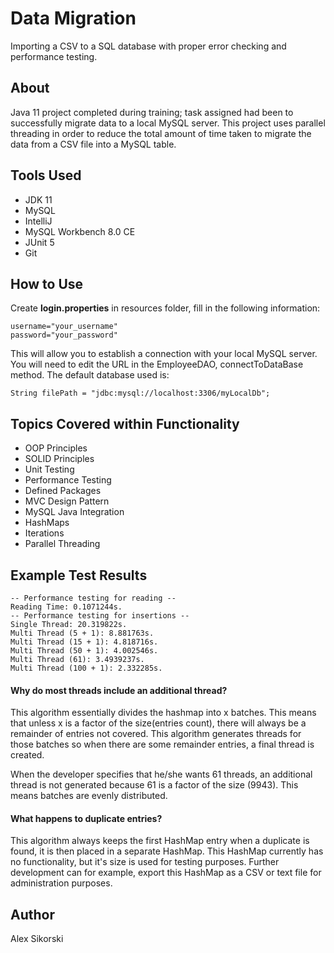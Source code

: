 # Data Migration

Importing a CSV to a SQL database with proper error checking and performance testing.

## About

Java 11 project completed during training; task assigned had been to successfully migrate data to a local MySQL server. This project uses parallel threading in order to reduce the total amount of time taken to migrate the data from a CSV file into a MySQL table.

## Tools Used

- JDK 11
- MySQL
- IntelliJ
- MySQL Workbench 8.0 CE
- JUnit 5
- Git

## How to Use

Create **login.properties** in resources folder, fill in the following information:
```
username="your_username"
password="your_password"
```
This will allow you to establish a connection with your local MySQL server. You will need to edit the URL in the EmployeeDAO, connectToDataBase method. The default database used  is:
```
String filePath = "jdbc:mysql://localhost:3306/myLocalDb";
```

## Topics Covered within Functionality

- OOP Principles
- SOLID Principles
- Unit Testing
- Performance Testing
- Defined Packages
- MVC Design Pattern
- MySQL Java Integration 
- HashMaps
- Iterations
- Parallel Threading

## Example Test Results

```
-- Performance testing for reading --
Reading Time: 0.1071244s.
-- Performance testing for insertions --
Single Thread: 20.319822s.
Multi Thread (5 + 1): 8.881763s.
Multi Thread (15 + 1): 4.818716s.
Multi Thread (50 + 1): 4.002546s.
Multi Thread (61): 3.4939237s.
Multi Thread (100 + 1): 2.332285s.
```

#### Why do most threads include an additional thread?

This algorithm essentially divides the hashmap into x batches. This means that unless x is a factor of the size(entries count), there will always be a remainder of entries not covered. This algorithm generates threads for those batches so when there are some remainder entries, a final thread is created.

When the developer specifies that he/she wants 61 threads, an additional thread is not generated because 61 is a factor of the size (9943). This means batches are evenly distributed.

#### What happens to duplicate entries?

This algorithm always keeps the first HashMap entry when a duplicate is found, it is then placed in a separate HashMap. This HashMap currently has no functionality, but it's size is used for testing purposes. Further development can for example, export this HashMap as a CSV or text file for administration purposes.

## Author

Alex Sikorski